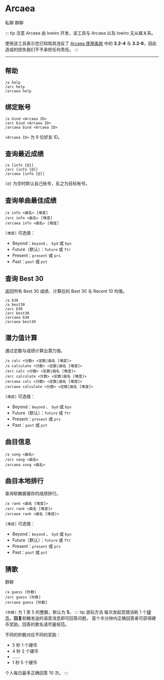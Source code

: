 # Arcaea
<span class="span-friend">私聊</span>
<span class="span-group">群聊</span>

::: tip 注意
Arcaea 由 lowiro 开发，该工具与 Arcaea 以及 lowiro 无从属关系。

使用该工具表示您已知晓其违反了 [Arcaea 使用条款](https://arcaea.lowiro.com/zh/terms_of_service) 中的 **3.2-4** 与 **3.2-6**，因此造成的损失我们不予承担任何责任。
:::

---

## 帮助
``` {1}
/a help
/arc help
/arcaea help
```

## 绑定账号
``` {1}
/a bind <Arcaea ID>
/arc bind <Arcaea ID>
/arcaea bind <Arcaea ID>
```
`<Arcaea ID>` 为 9 位好友 ID。

## 查询最近成绩
``` {1}
/a [info [@]]
/arc [info [@]]
/arcaea [info [@]]
```
`[@]` 为空时默认自己账号，反之为目标账号。

## 查询单曲最佳成绩
``` {1}
/a info <曲名> [难度]
/arc info <曲名> [难度]
/arcaea info <曲名> [难度]
```
`[难度]` 可选值：
- Beyond：`beyond` 、 `byd` 或 `byn`
- Future（默认）：`future` 或 `ftr`
- Present：`present` 或 `prs`
- Past：`past` 或 `pst`

## 查询 Best 30 <Badge text="beta" type="warning"/>
返回所有 Best 30 成绩、计算后的 Best 30 与 Recent 10 均值。
``` {1}
/a b30
/a best30
/arc b30
/arc best30
/arcaea b30
/arcaea best30
```

## 潜力值计算
通过定数与成绩计算出潜力值。
``` {1}
/a calc <分数> <定数|曲名 [难度]>
/a calculate <分数> <定数|曲名 [难度]>
/arc calc <分数> <定数|曲名 [难度]>
/arc calculate <分数> <定数|曲名 [难度]>
/arcaea calc <分数> <定数|曲名 [难度]>
/arcaea calculate <分数> <定数|曲名 [难度]>
```
`[难度]` 可选值：
- Beyond：`beyond` 、 `byd` 或 `byn`
- Future（默认）：`future` 或 `ftr`
- Present：`present` 或 `prs`
- Past：`past` 或 `pst`

## 曲目信息
``` {1}
/a song <曲名>
/arc song <曲名>
/arcaea song <曲名>
```

## 曲目本地排行
查询软糖酱缓存的成绩排行。
``` {1}
/a rank <曲名 [难度]>
/arc rank <曲名 [难度]>
/arcaea rank <曲名 [难度]>
```
`[难度]` 可选值：
- Beyond：`beyond` 、 `byd` 或 `byn`
- Future（默认）：`future` 或 `ftr`
- Present：`present` 或 `prs`
- Past：`past` 或 `pst`

## 猜歌 <Badge text="new" />
<span class="span-group">群聊</span>
``` {1}
/a guess [秒数]
/arc guess [秒数]
/arcaea guess [秒数]
```
`[秒数]` 为 1 至 5 的整数，默认为 **5**。
::: tip 游玩方法
每次发起竞猜消耗 1 个[硬币](/coin/)。**回复**软糖发送的语音消息即可回答问题，
首个半分钟内正确回答者可获得硬币奖励，回答的歌名请尽量规范。

不同的秒数对应不同的奖励：
- 5 秒 1 个硬币
- 4 秒 2 个硬币
- ……
- 1 秒 5 个硬币

个人每日最多正确回答 10 次。
:::